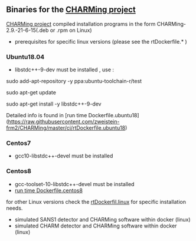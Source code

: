 ## Binaries for the [CHARMing project](https://github.com/zweistein-frm2/CHARMing)

[CHARMing project](https://github.com/zweistein-frm2/CHARMing) compiled installation programs in the form CHARMing-2.9.-21-6-15(.deb or .rpm on Linux) 
- prerequisites for specific linux versions (please see the rtDockerfile.* )

### Ubuntu18.04
- libstdc++-9-dev must be installed , use :
 
sudo add-apt-repository -y ppa:ubuntu-toolchain-r/test

sudo apt-get update

sudo apt-get install -y  libstdc++-9-dev

Detailed info is found in [run time Dockerfile.ubuntu18] (https://raw.githubusercontent.com/zweistein-frm2/CHARMing/master/ci/rtDockerfile.ubuntu18) 

### Centos7
 - gcc10-libstdc++-devel must be installed
 
### Centos8

- gcc-toolset-10-libstdc++-devel must be installed
- [run time Dockerfile.centos8](https://github.com/zweistein-frm2/CHARMing/blob/master/ci/rtDockerfile.centos8)

for other Linux versions check the [rtDockerfil.linux](https://github.com/zweistein-frm2/CHARMing/tree/master/ci) for specific installation needs.


* simulated SANS1 detector and CHARMing software within docker (linux)
* simulated CHARM detector and CHARMing software within docker (linux)
